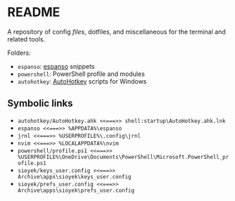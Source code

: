 # README

A repository of config _files_, dotfiles, and miscellaneous for the terminal
and related tools.

Folders:
- `espanso`: [espanso](https://espanso.org/) snippets
- `powershell`: PowerShell profile and modules
- `autohotkey`: [AutoHotkey](https://www.autohotkey.com/) scripts for Windows

## Symbolic links

- `autohotkey/AutoHotkey.ahk <<===>> shell:startup\AutoHotkey.ahk.lnk`
- `espanso <<===>> %APPDATA%\espanso`
- `jrnl <<===>> %USERPROFILE%\.config\jrnl`
- `nvim <<===>> %LOCALAPPDATA%\nvim`
- `powershell/profile.ps1 <<===>> %USERPROFILE%\OneDrive\Documents\PowerShell\Microsoft.PowerShell_profile.ps1`
- `sioyek/keys_user.config <<===>> Archive\apps\sioyek\keys_user.config`
- `sioyek/prefs_user.config <<===>> Archive\apps\sioyek\prefs_user.config`
